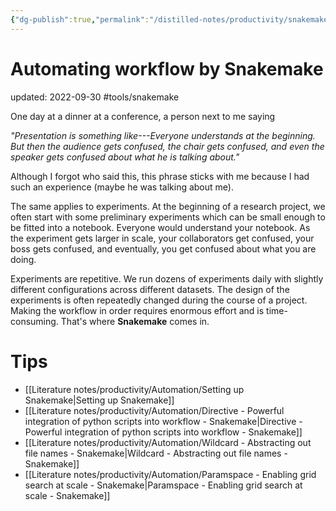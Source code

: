 ```yaml
---
{"dg-publish":true,"permalink":"/distilled-notes/productivity/snakemake-workflow-management/"}
---
```



# Automating workflow by Snakemake
updated: 2022-09-30
#tools/snakemake

One day at a dinner at a conference, a person next to me saying 

*"Presentation is something like---Everyone understands at the beginning. But then the audience gets confused, the chair gets confused,  and even the speaker gets confused about what he is talking about."*

Although I forgot who said this, this phrase sticks with me because I had such an experience (maybe he was talking about me). 

The same applies to experiments. At the beginning of a research project, we often start with some preliminary experiments which can be small enough to be fitted into a notebook. Everyone would understand your notebook. As the experiment gets larger in scale, your collaborators get confused, your boss gets confused, and eventually, you get confused about what you are doing. 

Experiments are repetitive. We run dozens of experiments daily with slightly different configurations across different datasets. The design of the experiments is often repeatedly changed during the course of a project. Making the workflow in order requires enormous effort and is time-consuming. That's where **Snakemake** comes in.  

# Tips
- [[Literature notes/productivity/Automation/Setting up Snakemake\|Setting up Snakemake]]
- [[Literature notes/productivity/Automation/Directive - Powerful integration of python scripts into workflow - Snakemake\|Directive - Powerful integration of python scripts into workflow - Snakemake]]
- [[Literature notes/productivity/Automation/Wildcard - Abstracting out file names - Snakemake\|Wildcard - Abstracting out file names - Snakemake]]
- [[Literature notes/productivity/Automation/Paramspace - Enabling grid search at scale - Snakemake\|Paramspace - Enabling grid search at scale - Snakemake]]
